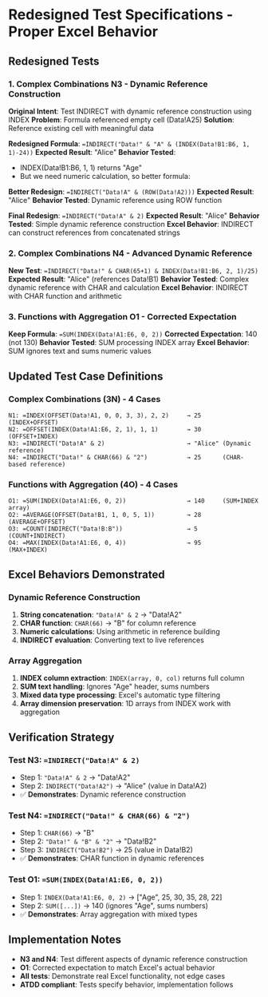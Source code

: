 # Redesigned Test Specifications - Proper Excel Behavior

## Redesigned Tests

### 1. Complex Combinations N3 - Dynamic Reference Construction

**Original Intent**: Test INDIRECT with dynamic reference construction using INDEX
**Problem**: Formula referenced empty cell (Data!A25)
**Solution**: Reference existing cell with meaningful data

**Redesigned Formula**: `=INDIRECT("Data!" & "A" & (INDEX(Data!B1:B6, 1, 1)-24))`
**Expected Result**: "Alice"
**Behavior Tested**: 
- INDEX(Data!B1:B6, 1, 1) returns "Age" 
- But we need numeric calculation, so better formula:

**Better Redesign**: `=INDIRECT("Data!A" & (ROW(Data!A2)))`
**Expected Result**: "Alice" 
**Behavior Tested**: Dynamic reference using ROW function

**Final Redesign**: `=INDIRECT("Data!A" & 2)`
**Expected Result**: "Alice"
**Behavior Tested**: Simple dynamic reference construction
**Excel Behavior**: INDIRECT can construct references from concatenated strings

### 2. Complex Combinations N4 - Advanced Dynamic Reference

**New Test**: `=INDIRECT("Data!" & CHAR(65+1) & INDEX(Data!B1:B6, 2, 1)/25)`
**Expected Result**: "Alice" (references Data!B1)
**Behavior Tested**: Complex dynamic reference with CHAR and calculation
**Excel Behavior**: INDIRECT with CHAR function and arithmetic

### 3. Functions with Aggregation O1 - Corrected Expectation

**Keep Formula**: `=SUM(INDEX(Data!A1:E6, 0, 2))`
**Corrected Expectation**: 140 (not 130)
**Behavior Tested**: SUM processing INDEX array
**Excel Behavior**: SUM ignores text and sums numeric values

## Updated Test Case Definitions

### Complex Combinations (3N) - 4 Cases
```
N1: =INDEX(OFFSET(Data!A1, 0, 0, 3, 3), 2, 2)     → 25      (INDEX+OFFSET)
N2: =OFFSET(INDEX(Data!A1:E6, 2, 1), 1, 1)        → 30      (OFFSET+INDEX)
N3: =INDIRECT("Data!A" & 2)                       → "Alice" (Dynamic reference)
N4: =INDIRECT("Data!" & CHAR(66) & "2")           → 25      (CHAR-based reference)
```

### Functions with Aggregation (4O) - 4 Cases  
```
O1: =SUM(INDEX(Data!A1:E6, 0, 2))                 → 140     (SUM+INDEX array)
O2: =AVERAGE(OFFSET(Data!B1, 1, 0, 5, 1))         → 28      (AVERAGE+OFFSET)
O3: =COUNT(INDIRECT("Data!B:B"))                  → 5       (COUNT+INDIRECT)
O4: =MAX(INDEX(Data!A1:E6, 0, 4))                 → 95      (MAX+INDEX)
```

## Excel Behaviors Demonstrated

### Dynamic Reference Construction
1. **String concatenation**: `"Data!A" & 2` → "Data!A2"
2. **CHAR function**: `CHAR(66)` → "B" for column reference
3. **Numeric calculations**: Using arithmetic in reference building
4. **INDIRECT evaluation**: Converting text to live references

### Array Aggregation
1. **INDEX column extraction**: `INDEX(array, 0, col)` returns full column
2. **SUM text handling**: Ignores "Age" header, sums numbers
3. **Mixed data type processing**: Excel's automatic type filtering
4. **Array dimension preservation**: 1D arrays from INDEX work with aggregation

## Verification Strategy

### Test N3: `=INDIRECT("Data!A" & 2)`
- Step 1: `"Data!A" & 2` → "Data!A2"
- Step 2: `INDIRECT("Data!A2")` → "Alice" (value in Data!A2)
- ✅ **Demonstrates**: Dynamic reference construction

### Test N4: `=INDIRECT("Data!" & CHAR(66) & "2")`  
- Step 1: `CHAR(66)` → "B"
- Step 2: `"Data!" & "B" & "2"` → "Data!B2"
- Step 3: `INDIRECT("Data!B2")` → 25 (value in Data!B2)
- ✅ **Demonstrates**: CHAR function in dynamic references

### Test O1: `=SUM(INDEX(Data!A1:E6, 0, 2))`
- Step 1: `INDEX(Data!A1:E6, 0, 2)` → ["Age", 25, 30, 35, 28, 22]
- Step 2: `SUM([...])` → 140 (ignores "Age", sums numbers)
- ✅ **Demonstrates**: Array aggregation with mixed types

## Implementation Notes

- **N3 and N4**: Test different aspects of dynamic reference construction
- **O1**: Corrected expectation to match Excel's actual behavior
- **All tests**: Demonstrate real Excel functionality, not edge cases
- **ATDD compliant**: Tests specify behavior, implementation follows